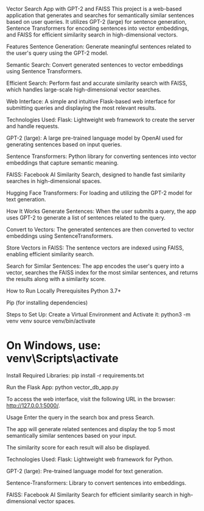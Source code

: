 Vector Search App with GPT-2 and FAISS
This project is a web-based application that generates and searches for semantically similar sentences based on user queries. It utilizes GPT-2 (large) for sentence generation, Sentence Transformers for encoding sentences into vector embeddings, and FAISS for efficient similarity search in high-dimensional vectors.

Features
Sentence Generation: Generate meaningful sentences related to the user's query using the GPT-2 model.

Semantic Search: Convert generated sentences to vector embeddings using Sentence Transformers.

Efficient Search: Perform fast and accurate similarity search with FAISS, which handles large-scale high-dimensional vector searches.

Web Interface: A simple and intuitive Flask-based web interface for submitting queries and displaying the most relevant results.

Technologies Used:
Flask: Lightweight web framework to create the server and handle requests.

GPT-2 (large): A large pre-trained language model by OpenAI used for generating sentences based on input queries.

Sentence Transformers: Python library for converting sentences into vector embeddings that capture semantic meaning.

FAISS: Facebook AI Similarity Search, designed to handle fast similarity searches in high-dimensional spaces.

Hugging Face Transformers: For loading and utilizing the GPT-2 model for text generation.

How It Works
Generate Sentences: When the user submits a query, the app uses GPT-2 to generate a list of sentences related to the query.

Convert to Vectors: The generated sentences are then converted to vector embeddings using SentenceTransformers.

Store Vectors in FAISS: The sentence vectors are indexed using FAISS, enabling efficient similarity search.

Search for Similar Sentences: The app encodes the user's query into a vector, searches the FAISS index for the most similar sentences, and returns the results along with a similarity score.

How to Run Locally
Prerequisites
Python 3.7+

Pip (for installing dependencies)

Steps to Set Up:
Create a Virtual Environment and Activate it:
python3 -m venv venv
source venv/bin/activate  
# On Windows, use: venv\Scripts\activate

Install Required Libraries:
pip install -r requirements.txt

Run the Flask App:
python vector_db_app.py

To access the web interface, visit the following URL in the browser: http://127.0.0.1:5000/.

Usage
Enter the query in the search box and press Search.

The app will generate related sentences and display the top 5 most semantically similar sentences based on your input.

The similarity score for each result will also be displayed.

Technologies Used:
Flask: Lightweight web framework for Python.

GPT-2 (large): Pre-trained language model for text generation.

Sentence-Transformers: Library to convert sentences into embeddings.

FAISS: Facebook AI Similarity Search for efficient similarity search in high-dimensional vector spaces.
